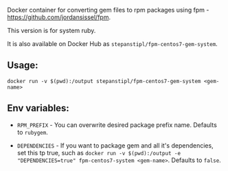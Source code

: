 Docker container for converting gem files to rpm packages using fpm -
https://github.com/jordansissel/fpm.

This version is for system ruby.

It is also available on Docker Hub as `stepanstipl/fpm-centos7-gem-system`.

Usage:
------
`docker run -v $(pwd):/output stepanstipl/fpm-centos7-gem-system <gem-name>`

Env variables:
--------------
- `RPM_PREFIX` - You can overwrite desired package prefix name. Defaults
  to `rubygem`.

- `DEPENDENCIES` - If you want to package gem and all it's dependencies, set
  this tp true, such as `docker run -v $(pwd):/output -e "DEPENDENCIES=true"
  fpm-centos7-system <gem-name>`. Defaults to `false`.
